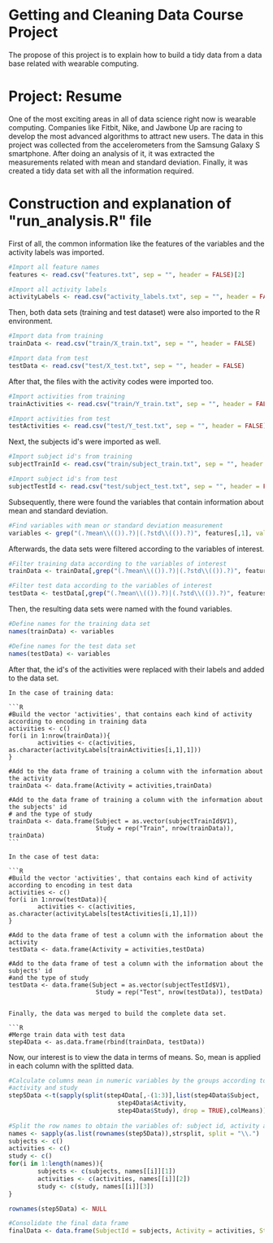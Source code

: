 # Getting and Cleaning Data Course Project
The propose of this project is to explain how to build a tidy data from a data base related with wearable computing.
# Project: Resume
One of the most exciting areas in all of data science right now is wearable computing.
Companies like Fitbit, Nike, and Jawbone Up are racing to develop the most advanced algorithms to attract new users.
The data in this project was collected  from the accelerometers from the Samsung Galaxy S smartphone. After doing an
analysis of it, it was extracted the measurements related with mean and standard deviation. Finally, it was created a
tidy data set with all the information required.

# Construction and explanation of "run_analysis.R" file

First of all, the common information like the features of the variables and the activity labels was imported.

```R
#Import all feature names
features <- read.csv("features.txt", sep = "", header = FALSE)[2]

#Import all activity labels
activityLabels <- read.csv("activity_labels.txt", sep = "", header = FALSE)[2]
```
Then, both data sets (training and test dataset) were also imported to the R environment.

```R
#Import data from training
trainData <- read.csv("train/X_train.txt", sep = "", header = FALSE) 

#Import data from test
testData <- read.csv("test/X_test.txt", sep = "", header = FALSE) 

```
After that, the files with the activity codes were imported too.

```R
#Import activities from training
trainActivities <- read.csv("train/Y_train.txt", sep = "", header = FALSE)

#Import activities from test
testActivities <- read.csv("test/Y_test.txt", sep = "", header = FALSE)
```

Next, the subjects id's were imported as well.

```R
#Import subject id's from training
subjectTrainId <- read.csv("train/subject_train.txt", sep = "", header = FALSE)

#Import subject id's from test
subjectTestId <- read.csv("test/subject_test.txt", sep = "", header = FALSE)
```

Subsequently, there were found the variables that contain information about mean and standard deviation.

```R
#Find variables with mean or standard deviation measurement
variables <- grep("(.?mean\\(()).?)|(.?std\\(()).?)", features[,1], value = TRUE)
```

Afterwards, the data sets were filtered according to the variables of interest.

```R
#Filter training data according to the variables of interest
trainData <- trainData[,grep("(.?mean\\(()).?)|(.?std\\(()).?)", features[,1])]

#Filter test data according to the variables of interest
testData <- testData[,grep("(.?mean\\(()).?)|(.?std\\(()).?)", features[,1])]
```

Then, the resulting data sets were named with the found variables.

```R
#Define names for the training data set
names(trainData) <- variables

#Define names for the test data set
names(testData) <- variables
```

After that, the id's of the activities were replaced with their labels and added to the data set.

	In the case of training data:

	```R
	#Build the vector 'activities', that contains each kind of activity according to encoding in training data
	activities <- c()
	for(i in 1:nrow(trainData)){
			activities <- c(activities, as.character(activityLabels[trainActivities[i,1],1]))    
	}

	#Add to the data frame of training a column with the information about the activity
	trainData <- data.frame(Activity = activities,trainData)

	#Add to the data frame of training a column with the information about the subjects' id
	# and the type of study
	trainData <- data.frame(Subject = as.vector(subjectTrainId$V1), 
							Study = rep("Train", nrow(trainData)), trainData)
	```

	In the case of test data:

	```R
	#Build the vector 'activities', that contains each kind of activity according to encoding in test data
	activities <- c()
	for(i in 1:nrow(testData)){
			activities <- c(activities, as.character(activityLabels[testActivities[i,1],1]))    
	}

	#Add to the data frame of test a column with the information about the activity
	testData <- data.frame(Activity = activities,testData)

	#Add to the data frame of test a column with the information about the subjects' id
	#and the type of study
	testData <- data.frame(Subject = as.vector(subjectTestId$V1), 
							Study = rep("Test", nrow(testData)), testData)
```

Finally, the data was merged to build the complete data set.

```R
#Merge train data with test data
step4Data <- as.data.frame(rbind(trainData, testData))
```

Now, our interest is to view the data in terms of means. So, mean is applied in each column with the splitted data.

```R
#Calculate columns mean in numeric variables by the groups according to: subject id,
#activity and study
step5Data <-t(sapply(split(step4Data[,-(1:3)],list(step4Data$Subject,
                              step4Data$Activity,
                              step4Data$Study), drop = TRUE),colMeans))
							  
#Split the row names to obtain the variables of: subject id, activity and type of study
names <- sapply(as.list(rownames(step5Data)),strsplit, split = "\\.")
subjects <- c()
activities <- c()
study <- c()
for(i in 1:length(names)){
        subjects <- c(subjects, names[[i]][1])
        activities <- c(activities, names[[i]][2])
        study <- c(study, names[[i]][3])
}

rownames(step5Data) <- NULL

#Consolidate the final data frame
finalData <- data.frame(SubjectId = subjects, Activity = activities, Study = study, step5Data)
```



						